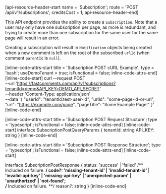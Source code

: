 [api-resource-header-start name = 'Subscription'; route = 'POST /api/v1/subscriptions'; creditsCost = 1; api-resource-header-end]

This API endpoint provides the ability to create a `Subscription`. Note that a user may only have one subscription per page, as more is redundant, and trying
to create more than one subscription for the same user for the same page will result in an error.

Creating a subscription will result in `Notification` objects being created when a new comment is left on the root of the subscribed `urlId` (when comment `parentId` is `null`).

[inline-code-attrs-start title = 'Subscription POST cURL Example'; type = 'bash'; useDemoTenant = true; isFunctional = false; inline-code-attrs-end]
[inline-code-start]
curl --request POST \
  --url 'https://fastcomments.com/api/v1/subscriptions?tenantId=demo&API_KEY=DEMO_API_SECRET' \
  --header 'Content-Type: application/json' \
  --data '{
    "userId": "tenantId:test-user-id",
    "urlId": "some-page-id-or-url",
    "url": "https://example.com/page",
    "pageTitle": "Some Example Page!"
}'
[inline-code-end]

[inline-code-attrs-start title = 'Subscription POST Request Structure'; type = 'typescript'; isFunctional = false; inline-code-attrs-end]
[inline-code-start]
interface SubscriptionPostQueryParams {
    tenantId: string
    API_KEY: string
}
[inline-code-end]

[inline-code-attrs-start title = 'Subscription POST Response Structure'; type = 'typescript'; isFunctional = false; inline-code-attrs-end]
[inline-code-start]

interface SubscriptionPostResponse {
    status: 'success' | 'failed'
    /** Included on failure. **/
    code?: 'missing-tenant-id' | 'invalid-tenant-id' | 'invalid-api-key' | 'missing-api-key' | 'unexpected-param' | 'unauthorized' | 'not-found';  
    /** Included on failure. **/
    reason?: string
}
[inline-code-end]
